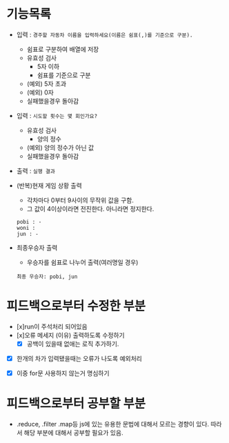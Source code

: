 # 기능목록

- 입력 : `경주할 자동차 이름을 입력하세요(이름은 쉼표(,)를 기준으로 구분).`
  - 쉼표로 구분하여 배열에 저장
  - 유효성 검사
    - 5자 이하
    - 쉼표를 기준으로 구분
  - (예외) 5자 초과
  - (예외) 0자
  - 실패했을경우 돌아감
- 입력 : `시도할 횟수는 몇 회인가요?`

  - 유효성 검사
    - 양의 정수
  - (예외) 양의 정수가 아닌 값
  - 실패했을경우 돌아감

- 출력 : `실행 결과`
- (반복)현재 게임 상황 출력
  - 각차마다 0부터 9사이의 무작위 값을 구함.
  - 그 값이 4이상이라면 전진한다. 아니라면 정지한다.
  ```
  pobi : -
  woni :
  jun : -
  ```
- 최종우승자 출력
  - 우승자를 쉼표로 나누어 출력(여러명일 경우)
  ```
  최종 우승자: pobi, jun
  ```



# 피드백으로부터 수정한 부분
- [x]run이 주석처리 되어있음
- [x]오류 메세지 (이유) 출력하도록 수정하기
  - [x] 공백이 있을때 없애는 로직 추가하기.
- [x] 한개의 차가 입력됐을때는 오류가 나도록 예외처리
- [x] 이중 for문 사용하지 않는거 명심하기


# 피드백으로부터 공부할 부분
- .reduce, .filter .map등 js에 있는 유용한 문법에 대해서 모르는 경향이 있다. 따라서 해당 부분에 대해서 공부할 필요가 있음.




